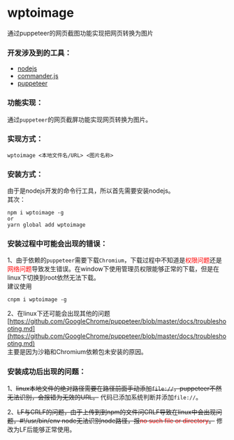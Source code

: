 # wptoimage
通过puppeteer的网页截图功能实现把网页转换为图片


### 开发涉及到的工具：
*   [nodejs](https://github.com/nodejs/node)
*   [commander.js](https://github.com/tj/commander.js)
*   [puppeteer](https://github.com/GoogleChrome/puppeteer)

### 功能实现：
通过`puppeteer`的网页截屏功能实现网页转换为图片。

### 实现方式：
```
wptoimage <本地文件名/URL> <图片名称>
```

### 安装方式：
由于是nodejs开发的命令行工具，所以首先需要安装nodejs。  
其次：
```
npm i wptoimage -g
or
yarn global add wptoimage
```

### 安装过程中可能会出现的错误：
1、由于依赖的`puppeteer`需要下载`Chromium`，下载过程中不知道是<font color="red">权限问题</font>还是<font color="red">网络问题</font>导致发生错误。在window下使用管理员权限能够正常的下载，但是在linux下切换到root依然无法下载。  
建议使用
```
cnpm i wptoimage -g
```
2、在linux下还可能会出现其他的问题[https://github.com/GoogleChrome/puppeteer/blob/master/docs/troubleshooting.md](https://github.com/GoogleChrome/puppeteer/blob/master/docs/troubleshooting.md)  
主要是因为沙箱和Chromium依赖包未安装的原因。

### 安装成功后出现的问题：
1、~~linux本地文件的绝对路径需要在路径前面手动添加`file://`，puppeteer不然无法识别，会报错为无效的URL。~~ 代码已添加系统判断并添加`file://`。  

2、~~LF与CRLF的问题，由于上传到到npm的文件问CRLF导致在linux中会出现问题，#!/usr/bin/env node无法识别node路径，报<font color="red">no such file or directory</font>。~~ 修改为LF后能够正常使用。